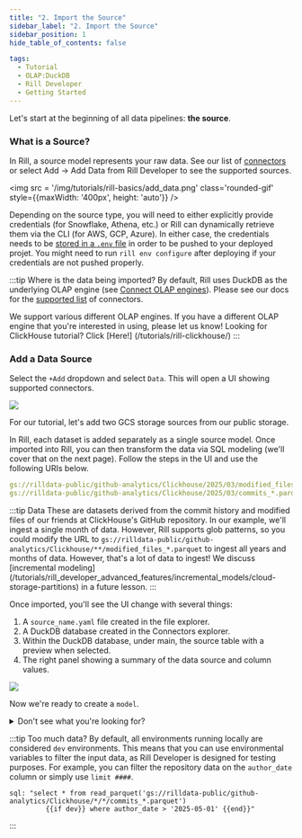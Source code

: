 ```yaml
---
title: "2. Import the Source"
sidebar_label: "2. Import the Source"
sidebar_position: 1
hide_table_of_contents: false

tags:
  - Tutorial
  - OLAP:DuckDB
  - Rill Developer
  - Getting Started
---
```


Let's start at the beginning of all data pipelines: **the source**. 

### What is a Source?

In Rill, a source model represents your raw data. See our list of [connectors](/reference/connectors/) or select Add -> Add Data from Rill Developer to see the supported sources.

<img src = '/img/tutorials/rill-basics/add_data.png' class='rounded-gif' style={{maxWidth: '400px', height: 'auto'}} />
<br />

Depending on the source type, you will need to either explicitly provide credentials (for Snowflake, Athena, etc.) or Rill can dynamically retrieve them via the CLI (for AWS, GCP, Azure). In either case, the credentials needs to be [stored in a `.env` file](/connect/connect/credentials) in order to be pushed to your deployed projet. You might need to run `rill env configure` after deploying if your credentials are not pushed properly.

:::tip Where is the data being imported?
By default, Rill uses DuckDB as the underlying OLAP engine (see <a href='https://docs.rilldata.com/connect/olap/' target="_blank">Connect OLAP engines</a>). 
Please see our docs for the 
<a href="https://docs.rilldata.com/connect/" target="_blank">supported list</a> of connectors.

We support various different OLAP engines. If you have a different OLAP engine that you're interested in using, please let us know! Looking for ClickHouse tutorial? Click [Here!] (/tutorials/rill-clickhouse/)
:::

### Add a Data Source

Select the `+Add` dropdown and select `Data`. This will open a UI showing supported connectors.

<img src = '/img/tutorials/rill-basics/Adding-Data.gif' class='rounded-gif' />
<br />

For our tutorial, let's add two GCS storage sources from our public storage. 

In Rill, each dataset is added separately as a single source model. Once imported into Rill, you can then transform the data via SQL modeling (we'll cover that on the next page). Follow the steps in the UI and use the following URIs below.

```yaml 
gs://rilldata-public/github-analytics/Clickhouse/2025/03/modified_files_*.parquet
gs://rilldata-public/github-analytics/Clickhouse/2025/03/commits_*.parquet
```


:::tip Data
These are datasets derived from the commit history and modified files of our friends at ClickHouse's GitHub repository. In our example, we'll ingest a single month of data. However, Rill supports glob patterns, so you could modify the URL to `gs://rilldata-public/github-analytics/Clickhouse/**/modified_files_*.parquet` to ingest all years and months of data. However, that's a lot of data to ingest! We discuss [incremental modeling] (/tutorials/rill_developer_advanced_features/incremental_models/cloud-storage-partitions) in a future lesson.
:::

Once imported, you'll see the UI change with several things:
1. A `source_name.yaml` file created in the file explorer.
2. A DuckDB database created in the Connectors explorer.
3. Within the DuckDB database, under main, the source table with a preview when selected.
4. The right panel showing a summary of the data source and column values.

<img src = '/img/tutorials/rill-basics/Add-GCS.gif' class='rounded-gif' />
<br />

Now we're ready to create a `model`.

<details>
  <summary>Don't see what you're looking for?</summary>
  
    We are continually adding new sources and connectors in our releases. For a comprehensive list, you can refer to our <a href='https://docs.rilldata.com/build/connect/'>connectors page</a>. Please don't hesitate to <a href='https://docs.rilldata.com/contact'>reach out</a> if there's a connector you'd like us to add!

    If this is your first time, you may need to refresh the browser for DuckDB to appear in the UI.
    
</details>

:::tip Too much data?
By default, all environments running locally are considered `dev` environments. This means that you can use environmental variables to filter the input data, as Rill Developer is designed for testing purposes. For example, you can filter the repository data on the `author_date` column or simply use `limit ####`.
```
sql: "select * from read_parquet('gs://rilldata-public/github-analytics/Clickhouse/*/*/commits_*.parquet')
         {{if dev}} where author_date > '2025-05-01' {{end}}"
```
:::
